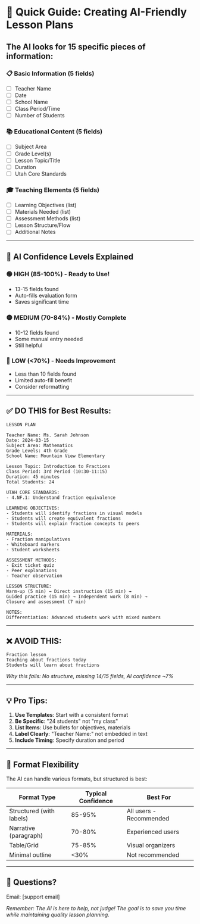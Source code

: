 # 🎯 Quick Guide: Creating AI-Friendly Lesson Plans

## The AI looks for 15 specific pieces of information:

### 📋 Basic Information (5 fields)
- [ ] Teacher Name
- [ ] Date
- [ ] School Name  
- [ ] Class Period/Time
- [ ] Number of Students

### 📚 Educational Content (5 fields)
- [ ] Subject Area
- [ ] Grade Level(s)
- [ ] Lesson Topic/Title
- [ ] Duration
- [ ] Utah Core Standards

### 🎓 Teaching Elements (5 fields)
- [ ] Learning Objectives (list)
- [ ] Materials Needed (list)
- [ ] Assessment Methods (list)
- [ ] Lesson Structure/Flow
- [ ] Additional Notes

---

## 🚦 AI Confidence Levels Explained

### 🟢 **HIGH (85-100%)** - Ready to Use!
- 13-15 fields found
- Auto-fills evaluation form
- Saves significant time

### 🟡 **MEDIUM (70-84%)** - Mostly Complete
- 10-12 fields found
- Some manual entry needed
- Still helpful

### 🔴 **LOW (<70%)** - Needs Improvement
- Less than 10 fields found
- Limited auto-fill benefit
- Consider reformatting

---

## ✅ DO THIS for Best Results:

```
LESSON PLAN

Teacher Name: Ms. Sarah Johnson
Date: 2024-03-15
Subject Area: Mathematics
Grade Levels: 4th Grade
School Name: Mountain View Elementary

Lesson Topic: Introduction to Fractions
Class Period: 3rd Period (10:30-11:15)
Duration: 45 minutes
Total Students: 24

UTAH CORE STANDARDS:
- 4.NF.1: Understand fraction equivalence

LEARNING OBJECTIVES:
- Students will identify fractions in visual models
- Students will create equivalent fractions
- Students will explain fraction concepts to peers

MATERIALS:
- Fraction manipulatives
- Whiteboard markers
- Student worksheets

ASSESSMENT METHODS:
- Exit ticket quiz
- Peer explanations
- Teacher observation

LESSON STRUCTURE:
Warm-up (5 min) → Direct instruction (15 min) → 
Guided practice (15 min) → Independent work (8 min) → 
Closure and assessment (7 min)

NOTES:
Differentiation: Advanced students work with mixed numbers
```

---

## ❌ AVOID THIS:

```
Fraction lesson
Teaching about fractions today
Students will learn about fractions
```

*Why this fails: No structure, missing 14/15 fields, AI confidence ~7%*

---

## 💡 Pro Tips:

1. **Use Templates**: Start with a consistent format
2. **Be Specific**: "24 students" not "my class"
3. **List Items**: Use bullets for objectives, materials
4. **Label Clearly**: "Teacher Name:" not embedded in text
5. **Include Timing**: Specify duration and period

---

## 🎨 Format Flexibility

The AI can handle various formats, but structured is best:

| Format Type | Typical Confidence | Best For |
|------------|-------------------|----------|
| Structured (with labels) | 85-95% | All users - Recommended |
| Narrative (paragraph) | 70-80% | Experienced users |
| Table/Grid | 75-85% | Visual organizers |
| Minimal outline | <30% | Not recommended |

---

## 📧 Questions?

Email: [support email]

*Remember: The AI is here to help, not judge! The goal is to save you time while maintaining quality lesson planning.*
